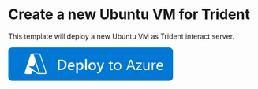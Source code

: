 # Create a new Ubuntu VM for Trident 

This template will deploy a new Ubuntu VM as Trident interact server. 

[![Deploy To Azure](https://raw.githubusercontent.com/Azure/azure-quickstart-templates/master/1-CONTRIBUTION-GUIDE/images/deploytoazure.svg?sanitize=true)](https://portal.azure.com/#create/Microsoft.Template/uri/https%3A%2F%2Fraw.githubusercontent.com%2Fmaysay1999%2Fanfdemo01%2Fmain%2Ftrident%2Fazuredeploy.json) 